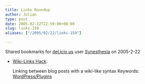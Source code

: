 ```yaml
---
title: Links Roundup
author: Julian
type: post
date: 2005-02-22T22:59:00+00:00
slug: links-159 
aliases: ["/2005/02/22/links-159"]

---
```

Shared bookmarks for [del.icio.us][1] user  [Synesthesia][2] on 2005-2-22

  * [Wiki-Links Hack][3]:
  
    Linking between blog posts with a wiki-like syntax Keywords: [WordPress/Plugins][4]

 [1]: https://del.icio.us/
 [2]: https://del.icio.us/synesthesia
 [3]: https://www.mooseyard.com/Jens/2004/04/wiki-links-hack "https://www.mooseyard.com/Jens/2004/04/wiki-links-hack"
 [4]: https://del.icio.us/synesthesia/WordPress/Plugins